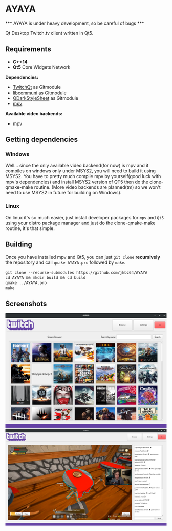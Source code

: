 # AYAYA
*** AYAYA is under heavy development, so be careful of bugs *** 

Qt Desktop Twitch.tv client written in Qt5.

## Requirements

- **C++14**
- **Qt5** Core Widgets Network

**Dependencies:**
* [TwitchQt](https://github.com/jkbz64/TwitchQt) as Gitmodule
* [libcommuni](https://github.com/communi/libcommuni) as Gitmodule
* [QDarkStyleSheet](https://github.com/ColinDuquesnoy/QDarkStyleSheet) as Gitmodule
* [mpv](https://github.com/mpv-player/mpv)


**Available video backends:**
* [mpv](https://github.com/mpv-player/mpv)

## Getting dependencies
### Windows
Well... since the only available video backend(for now) is mpv and it compiles on windows only under MSYS2, you will need to build it using MSYS2. You have to pretty much compile mpv by yourself(good luck with mpv's dependencies) and install MSYS2 version of QT5 then do the clone-qmake-make routine. (More video backends are planned(tm) so we won't need to use MSYS2 in future for building on Windows).

### Linux
On linux it's so much easier, just install developer packages for `mpv` and `Qt5` using your distro package manager and just do the clone-qmake-make routine, it's that simple.

## Building
Once you have installed mpv and Qt5, you can just `git clone` **recursively** the repository and call `qmake AYAYA.pro` followed by `make`.
```
git clone --recurse-submodules https://github.com/jkbz64/AYAYA
cd AYAYA && mkdir build && cd build
qmake ../AYAYA.pro
make
```
## Screenshots
![Browse](/extra/browse.png?raw=true "Browse")
![Stream](/extra/stream.png?raw=true "Stream")
